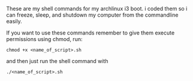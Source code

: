 These are my shell commands for my archlinux i3 boot.
i coded them so i can freeze, sleep, and shutdown my computer from the commandline easily. 

If you want to use these commands remember to give them execute permissions using chmod, run: 

``` chmod +x <name_of_script>.sh ```

and then just run the shell command with 

```./<name_of_script>.sh```
